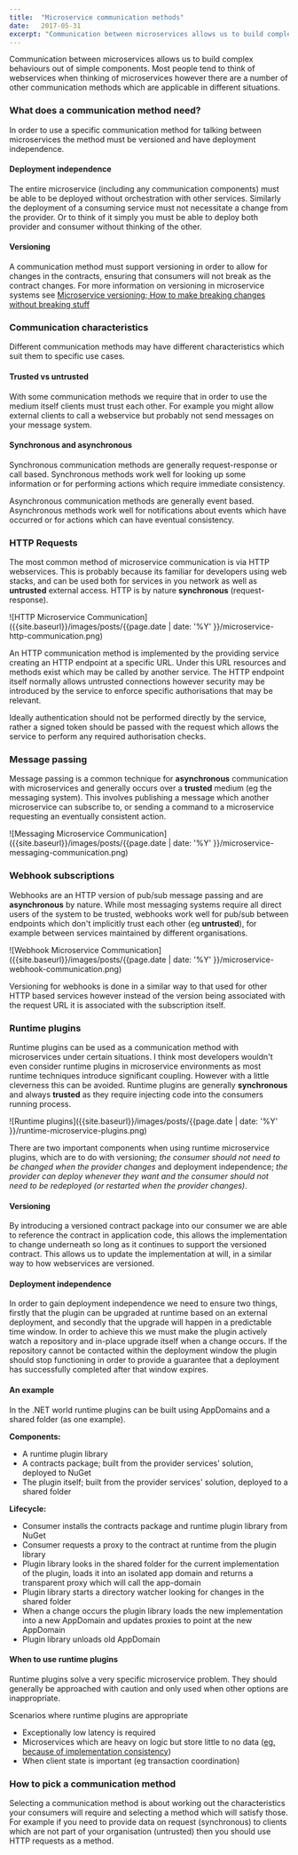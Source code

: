 ```yaml
---
title:  "Microservice communication methods"
date:   2017-05-31
excerpt: "Communication between microservices allows us to build complex behaviours out of simple components. Most people tend to think of webservices when thinking of microservices however there are a number of other communication methods which are applicable in different situations."
---
```


Communication between microservices allows us to build complex behaviours out of simple components. Most people tend to think of webservices when thinking of microservices however there are a number of other communication methods which are applicable in different situations.

### What does a communication method need?
In order to use a specific communication method for talking between microservices the method must be versioned and have deployment independence.

#### Deployment independence
The entire microservice (including any communication components) must be able to be deployed without orchestration with other services. Similarly the deployment of a consuming service must not necessitate a change from the provider. Or to think of it simply you must be able to deploy both provider and consumer without thinking of the other.

#### Versioning
A communication method must support versioning in order to allow for changes in the contracts, ensuring that consumers will not break as the contract changes. For more information on versioning in microservice systems see [Microservice versioning; How to make breaking changes without breaking stuff]({{site.baseurl}}/2017/microservice_versioning;_how_to_make_breaking_changes_without_breaking_stuff/)

### Communication characteristics
Different communication methods may have different characteristics which suit them to specific use cases.

#### Trusted vs untrusted
With some communication methods we require that in order to use the medium itself clients must trust each other. For example you might allow external clients to call a webservice but probably not send messages on your message system.

#### Synchronous and asynchronous
Synchronous communication methods are generally request-response or call based. Synchronous methods work well for looking up some information or for performing actions which require immediate consistency.

Asynchronous communication methods are generally event based. Asynchronous methods work well for notifications about events which have occurred or for actions which can have eventual consistency.

### HTTP Requests
The most common method of microservice communication is via HTTP webservices. This is probably because its familiar for developers using web stacks, and can be used both for services in you network as well as **untrusted** external access. HTTP is by nature **synchronous** (request-response).

![HTTP Microservice Communication]({{site.baseurl}}/images/posts/{{page.date | date: '%Y' }}/microservice-http-communication.png)

An HTTP communication method is implemented by the providing service creating an HTTP endpoint at a specific URL. Under this URL resources and methods exist which may be called by another service. The HTTP endpoint itself normally allows untrusted connections however security may be introduced by the service to enforce specific authorisations that may be relevant.

Ideally authentication should not be performed directly by the service, rather a signed token should be passed with the request which allows the service to perform any required authorisation checks.

### Message passing
Message passing is a common technique for **asynchronous** communication with microservices and generally occurs over a **trusted** medium (eg the messaging system). This involves publishing a message which another microservice can subscribe to, or sending a command to a microservice requesting an eventually consistent action.

![Messaging Microservice Communication]({{site.baseurl}}/images/posts/{{page.date | date: '%Y' }}/microservice-messaging-communication.png)

### Webhook subscriptions
Webhooks are an HTTP version of pub/sub message passing and are **asynchronous** by nature. While most messaging systems require all direct users of the system to be trusted, webhooks work well for pub/sub between endpoints which don't implicitly trust each other (eg **untrusted**), for example between services maintained by different organisations.

![Webhook Microservice Communication]({{site.baseurl}}/images/posts/{{page.date | date: '%Y' }}/microservice-webhook-communication.png)

Versioning for webhooks is done in a similar way to that used for other HTTP based services however instead of the version being associated with the request URL it is associated with the subscription itself.

### Runtime plugins
Runtime plugins can be used as a communication method with microservices under certain situations. I think most developers wouldn't even consider runtime plugins in microservice environments as most runtime techniques introduce significant coupling. However with a little cleverness this can be avoided. Runtime plugins are generally **synchronous** and always **trusted** as they require injecting code into the consumers running process.

![Runtime plugins]({{site.baseurl}}/images/posts/{{page.date | date: '%Y' }}/runtime-microservice-plugins.png)

There are two important components when using runtime microservice plugins, which are to do with versioning; *the consumer should not need to be changed when the provider changes* and deployment independence; *the provider can deploy whenever they want and the consumer should not need to be redeployed (or restarted when the provider changes)*.

#### Versioning
By introducing a versioned contract package into our consumer we are able to reference the contract in application code, this allows the implementation to change underneath so long as it continues to support the versioned contract. This allows us to update the implementation at will, in a similar way to how webservices are versioned.

#### Deployment independence
In order to gain deployment independence we need to ensure two things, firstly that the plugin can be upgraded at runtime based on an external deployment, and secondly that the upgrade will happen in a predictable time window. In order to achieve this we must make the plugin actively watch a repository and in-place upgrade itself when a change occurs. If the repository cannot be contacted within the deployment window the plugin should stop functioning in order to provide a guarantee that a deployment has successfully completed after that window expires.

#### An example
In the .NET world runtime plugins can be built using AppDomains and a shared folder (as one example).

**Components:**

 - A runtime plugin library
 - A contracts package; built from the provider services' solution, deployed to NuGet
 - The plugin itself; built from the provider services' solution, deployed to a shared folder

**Lifecycle:**

 - Consumer installs the contracts package and runtime plugin library from NuGet
 - Consumer requests a proxy to the contract at runtime from the plugin library
 - Plugin library looks in the shared folder for the current implementation of the plugin, loads it into an isolated app domain and returns a transparent proxy which will call the app-domain
 - Plugin library starts a directory watcher looking for changes in the shared folder
 - When a change occurs the plugin library loads the new implementation into a new AppDomain and updates proxies to point at the new AppDomain
 - Plugin library unloads old AppDomain

#### When to use runtime plugins
Runtime plugins solve a very specific microservice problem. They should generally be approached with caution and only used when other options are inappropriate.

Scenarios where runtime plugins are appropriate

 - Exceptionally low latency is required
 - Microservices which are heavy on logic but store little to no data ([eg, because of implementation consistency]({{site.baseurl}}/2017/library_vs_microservice/))
 - When client state is important (eg transaction coordination)

### How to pick a communication method
Selecting a communication method is about working out the characteristics your consumers will require and selecting a method which will satisfy those. For example if you need to provide data on request (synchronous) to clients which are not part of your organisation (untrusted) then you should use HTTP requests as a method.
